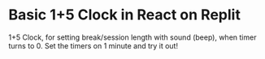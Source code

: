# Basic 1+5 Clock in React on Replit 

1+5 Clock, for setting break/session length with sound (beep), when timer turns to 0. Set the timers on 1 minute and try it out!

